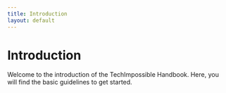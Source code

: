 ```yaml
---
title: Introduction
layout: default
---
```


# Introduction

Welcome to the introduction of the TechImpossible Handbook. Here, you will find the basic guidelines to get started.
